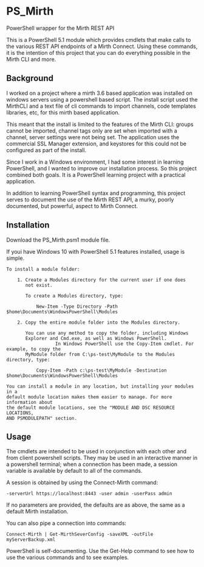 # PS_Mirth
PowerShell wrapper for the Mirth REST API

This is a PowerShell 5.1 module which provides cmdlets that make calls to the various REST API endpoints of a Mirth Connect.
Using these commands, it is the intention of this project that you can do everything possible in the Mirth CLI and more.

Background
----------

I worked on a project where a mirth 3.6 based application was installed on windows servers using a powershell based script.  The install script used the MirthCLI and a text file of cli commands to import channels, code templates libraries, etc, for this mirth based application.  

This meant that the install is limited to the features of the Mirth CLI:  groups cannot be imported, channel tags only are set when imported with a channel, server settings were not being set.  The application uses the commercial SSL Manager extension, and keystores for this could not be configured as part of the install.

Since I work in a Windows environment, I had some interest in learning PowerShell, and I wanted to improve our installation process.  So this project combined both goals.  It is a PowerShell learning project with a practical application.

In addition to learning PowerShell syntax and programming, this project serves to document the use of the Mirth REST API, a murky, poorly documented, but powerful, aspect to Mirth Connect.

Installation
-------------
Download the PS_Mirth.psm1 module file.

If youi have Windows 10 with PowerShell 5.1 features installed, usage is simple.  

    To install a module folder:

        1. Create a Modules directory for the current user if one does
           not exist.

           To create a Modules directory, type:

               New-Item -Type Directory -Path $home\Documents\WindowsPowerShell\Modules

        2. Copy the entire module folder into the Modules directory.

           You can use any method to copy the folder, including Windows
           Explorer and Cmd.exe, as well as Windows PowerShell.
                      In Windows PowerShell use the Copy-Item cmdlet. For example, to copy the
           MyModule folder from C:\ps-test\MyModule to the Modules directory, type:

               Copy-Item -Path c:\ps-test\MyModule -Destination $home\Documents\WindowsPowerShell\Modules

    You can install a module in any location, but installing your modules in a
    default module location makes them easier to manage. For more information about
    the default module locations, see the "MODULE AND DSC RESOURCE LOCATIONS,
    AND PSMODULEPATH" section.
           
Usage
-------------
The cmdlets are intended to be used in conjunction with each other and from client powershell scripts.  They may be used in an interactive manner in a powershell terminal;  when a connection has been made, a session variable is available by default to all of the commands.

A session is obtained by using the Connect-Mirth command:

    -serverUrl https://localhost:8443 -user admin -userPass admin
    
If no parameters are provided, the defaults are as above, the same as a default Mirth installation.

You can also pipe a connection into commands:

    Connect-Mirth | Get-MirthSeverConfig -saveXML -outFile myServerBackup.xml 
    
 PowerShell is self-documenting.  Use the Get-Help command to see how to use the various commands and to see examples.
 
 
